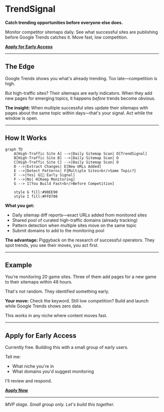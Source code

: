 # **TrendSignal**

**Catch trending opportunities before everyone else does.**

Monitor competitor sitemaps daily. See what successful sites are publishing before Google Trends catches it. Move fast, low competition.

**[Apply for Early Access](https://docs.google.com/forms/d/e/1FAIpQLSfDD3Al8JbeqG56_6QbeZVOYJLNM70vn-SKFo45zWJPTqnHlg/viewform?usp=header)**

---

## **The Edge**

Google Trends shows you what's already trending. Too late—competition is high.

But high-traffic sites? Their sitemaps are early indicators. When they add new pages for emerging topics, it happens *before* trends become obvious.

**The insight:** When multiple successful sites update their sitemaps with pages about the same topic within days—that's your signal. Act while the window is open.

---

## **How It Works**

```mermaid
graph TD
    A[High-Traffic Site A] -->|Daily Sitemap Scan| D[TrendSignal]
    B[High-Traffic Site B] -->|Daily Sitemap Scan| D
    C[High-Traffic Site C] -->|Daily Sitemap Scan| D
    D -->|Extract Changes| E[New URLs Added]
    E -->|Detect Patterns| F{Multiple Sites<br/>Same Topic?}
    F -->|Yes| G[🎯 Early Signal]
    F -->|No| H[Keep Monitoring]
    G --> I[You Build Fast<br/>Before Competition]
    
    style G fill:#90EE90
    style I fill:#FFD700
```

**What you get:**

- Daily sitemap diff reports—exact URLs added from monitored sites
- Shared pool of curated high-traffic domains (already tracking)
- Pattern detection when multiple sites move on the same topic
- Submit domains to add to the monitoring pool

**The advantage:** Piggyback on the research of successful operators. They spot trends, you see their moves, you act first.

---

## **Example**

You're monitoring 20 game sites. Three of them add pages for a new game to their sitemaps within 48 hours.

That's not random. They identified something early.

**Your move:** Check the keyword. Still low competition? Build and launch while Google Trends shows zero data.

This works in any niche where content moves fast.

---

## **Apply for Early Access**

Currently free. Building this with a small group of early users.

Tell me:
- What niche you're in
- What domains you'd suggest monitoring

I'll review and respond.

**[Apply Now](https://docs.google.com/forms/d/e/1FAIpQLSfDD3Al8JbeqG56_6QbeZVOYJLNM70vn-SKFo45zWJPTqnHlg/viewform?usp=header)**

---

*MVP stage. Small group only. Let's build this together.*
